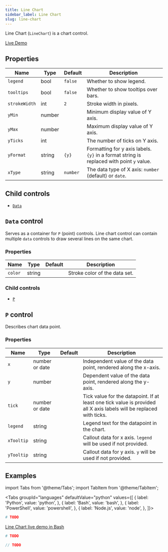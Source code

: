 ```yaml
---
title: Line Chart
sidebar_label: Line Chart
slug: line-chart
---
```


Line Chart (`LineChart`) is a chart control.

<a class="control-demo" href="https://repl.it/@pglet/bash-linechart-example" target="_blank">Live Demo</a>

## Properties

| Name       | Type   | Default | Description |
| -----------| ------ | ------- | ----------- |
| `legend`   | bool   | `false` | Whether to show legend. |
| `tooltips` | bool   | `false` | Whether to show tooltips over bars. |
| `strokeWidth` | int    | `2`    | Stroke width in pixels. |
| `yMin`     | number |         | Minimum display value of Y axis. |
| `yMax`     | number |         | Maximum display value of Y axis. |
| `yTicks`   | int    |         | The number of ticks on Y axis. |
| `yFormat`  | string | `{y}`   | Formatting for y axis labels. `{y}` in a format string is replaced with point `y` value. |
| `xType`    | string | `number` | The data type of X axis: `number` (default) or `date`. |

## Child controls

* [`Data`](#data-control)

## `Data` control

Serves as a container for `P` (point) controls. Line chart control can contain multiple `data` controls to draw several lines on the same chart.

### Properties

| Name       | Type   | Default | Description |
| -----------| ------ | ------- | ----------- |
| `color`    | string |         | Stroke color of the data set. |

### Child controls

* [`P`](#p-control)

## `P` control

Describes chart data point.

### Properties

| Name       | Type   | Default | Description |
| ---------- | ------ | ------- | ----------- |
| `x`        | number or date |         | Independent value of the data point, rendered along the x-axis. |
| `y`        | number |         | Dependent value of the data point, rendered along the y-axis. |
| `tick`     | number or date |         | Tick value for the datapoint. If at least one tick value is provided all X axis labels will be replaced with ticks. |
| `legend`   | string |         | Legend text for the datapoint in the chart. |
| `xTooltip` | string |         | Callout data for x axis. `legend` will be used if not provided. |
| `yTooltip` | string |         | Callout data for y axis. `y` will be used if not provided. |

## Examples

import Tabs from '@theme/Tabs';
import TabItem from '@theme/TabItem';

<Tabs groupId="languages" defaultValue="python" values={[
  { label: 'Python', value: 'python', },
  { label: 'Bash', value: 'bash', },
  { label: 'PowerShell', value: 'powershell', },
  { label: 'Node.js', value: 'node', },
]}>

<TabItem value="python">

```python
# TODO
```

</TabItem>

<TabItem value="bash">

[Line Chart live demo in Bash](https://repl.it/@pglet/bash-linechart-example)

</TabItem>

<TabItem value="powershell">

```powershell
# TODO
```

</TabItem>

<TabItem value="node">

```javascript
// TODO
```

</TabItem>

</Tabs>